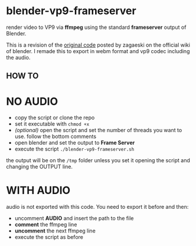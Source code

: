 # blender-vp9-frameserver
render video to VP9 via **ffmpeg** using the standard **frameserver** output of Blender.

This is a revision of the [original code](https://wiki.blender.org/index.php/Doc_talk:2.6/Manual/Render/Output/Frameserver) posted by zagaeski on the official wiki of blender.
I remade this to export in webm format and vp9 codec including the audio.

## HOW TO
# NO AUDIO
- copy the script or clone the repo
- set it executable with `chmod +x`
- _(optional)_ open the script and set the number of threads you want to use. follow the bottom comments
- open blender and set the output to **Frame Server**
- execute the script `./blender-vp9-frameserver.sh`

the output will be on the `/tmp` folder unless you set it opening the script and changing the OUTPUT line.

# WITH AUDIO
audio is not exported with this code. You need to export it before and then:

- uncomment **AUDIO** and insert the path to the file
- **comment** the ffmpeg line
- **uncomment** the next ffmpeg line
- execute the script as before